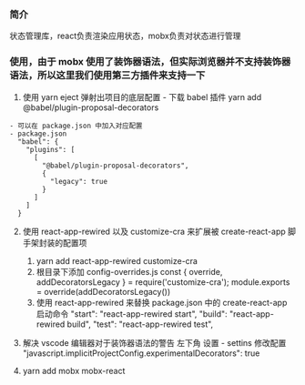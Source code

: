 ### 简介
  状态管理库，react负责渲染应用状态，mobx负责对状态进行管理

### 使用，由于 mobx 使用了装饰器语法，但实际浏览器并不支持装饰器语法，所以这里我们使用第三方插件来支持一下
  1. 使用 yarn eject 弹射出项目的底层配置
    - 下载 babel 插件 yarn add @babel/plugin-proposal-decorators

    - 可以在 package.json 中加入对应配置
    - package.json 
      "babel": {
        "plugins": [
          [
            "@babel/plugin-proposal-decorators",
            {
              "legacy": true
            }
          ]
        ]
      }

  2. 使用 react-app-rewired 以及 customize-cra 来扩展被 create-react-app 脚手架封装的配置项
      1. yarn add react-app-rewired customize-cra
      2. 根目录下添加 config-overrides.js
        const { override, addDecoratorsLegacy } = require('customize-cra');
        module.exports = override(addDecoratorsLegacy())
      3. 使用 react-app-rewired 来替换 package.json 中的 create-react-app 启动命令
        "start": "react-app-rewired start",
        "build": "react-app-rewired build",
        "test": "react-app-rewired test",

  3. 解决 vscode 编辑器对于装饰器语法的警告
    左下角 设置 - settins 修改配置 "javascript.implicitProjectConfig.experimentalDecorators": true
  
  4. yarn add mobx mobx-react